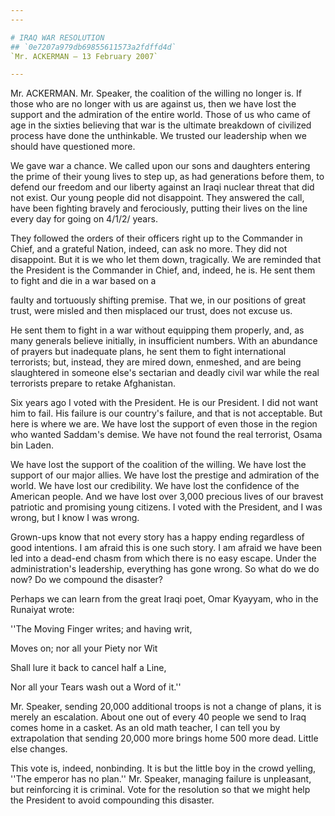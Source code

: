 ```yaml
---
---

# IRAQ WAR RESOLUTION
## `0e7207a979db69855611573a2fdffd4d`
`Mr. ACKERMAN — 13 February 2007`

---
```



Mr. ACKERMAN. Mr. Speaker, the coalition of the willing no longer is. 
If those who are no longer with us are against us, then we have lost 
the support and the admiration of the entire world. Those of us who 
came of age in the sixties believing that war is the ultimate breakdown 
of civilized process have done the unthinkable. We trusted our 
leadership when we should have questioned more.

We gave war a chance. We called upon our sons and daughters entering 
the prime of their young lives to step up, as had generations before 
them, to defend our freedom and our liberty against an Iraqi nuclear 
threat that did not exist. Our young people did not disappoint. They 
answered the call, have been fighting bravely and ferociously, putting 
their lives on the line every day for going on 4/1/2/ years.

They followed the orders of their officers right up to the Commander 
in Chief, and a grateful Nation, indeed, can ask no more. They did not 
disappoint. But it is we who let them down, tragically. We are reminded 
that the President is the Commander in Chief, and, indeed, he is. He 
sent them to fight and die in a war based on a


faulty and tortuously shifting premise. That we, in our positions of 
great trust, were misled and then misplaced our trust, does not excuse 
us.

He sent them to fight in a war without equipping them properly, and, 
as many generals believe initially, in insufficient numbers. With an 
abundance of prayers but inadequate plans, he sent them to fight 
international terrorists; but, instead, they are mired down, enmeshed, 
and are being slaughtered in someone else's sectarian and deadly civil 
war while the real terrorists prepare to retake Afghanistan.

Six years ago I voted with the President. He is our President. I did 
not want him to fail. His failure is our country's failure, and that is 
not acceptable. But here is where we are. We have lost the support of 
even those in the region who wanted Saddam's demise. We have not found 
the real terrorist, Osama bin Laden.

We have lost the support of the coalition of the willing. We have 
lost the support of our major allies. We have lost the prestige and 
admiration of the world. We have lost our credibility. We have lost the 
confidence of the American people. And we have lost over 3,000 precious 
lives of our bravest patriotic and promising young citizens. I voted 
with the President, and I was wrong, but I know I was wrong.

Grown-ups know that not every story has a happy ending regardless of 
good intentions. I am afraid this is one such story. I am afraid we 
have been led into a dead-end chasm from which there is no easy escape. 
Under the administration's leadership, everything has gone wrong. So 
what do we do now? Do we compound the disaster?

Perhaps we can learn from the great Iraqi poet, Omar Kyayyam, who in 
the Runaiyat wrote:

''The Moving Finger writes; and having writ,

Moves on; nor all your Piety nor Wit

Shall lure it back to cancel half a Line,

Nor all your Tears wash out a Word of it.''

Mr. Speaker, sending 20,000 additional troops is not a change of 
plans, it is merely an escalation. About one out of every 40 people we 
send to Iraq comes home in a casket. As an old math teacher, I can tell 
you by extrapolation that sending 20,000 more brings home 500 more 
dead. Little else changes.

This vote is, indeed, nonbinding. It is but the little boy in the 
crowd yelling, ''The emperor has no plan.'' Mr. Speaker, managing 
failure is unpleasant, but reinforcing it is criminal. Vote for the 
resolution so that we might help the President to avoid compounding 
this disaster.